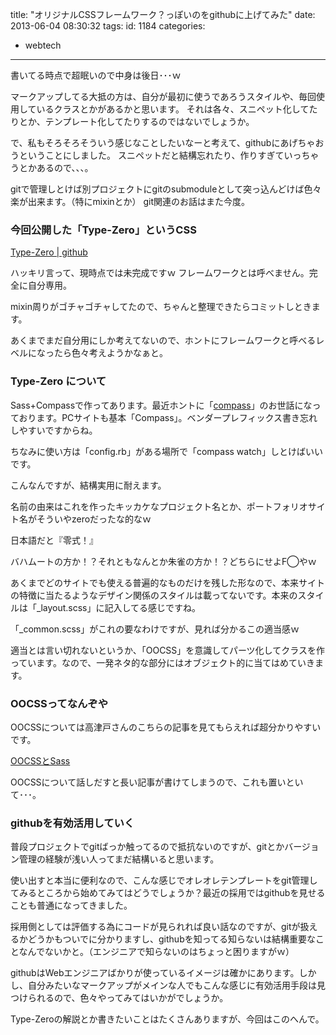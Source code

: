 title: "オリジナルCSSフレームワーク？っぽいのをgithubに上げてみた"
date: 2013-06-04 08:30:32
tags:
id: 1184
categories:
  - webtech
---

書いてる時点で超眠いので中身は後日･･･ｗ

マークアップしてる大抵の方は、自分が最初に使うであろうスタイルや、毎回使用しているクラスとかがあるかと思います。
それは各々、スニペット化してたりとか、テンプレート化してたりするのではないでしょうか。

で、私もそろそろそういう感じなことしたいなーと考えて、githubにあげちゃおうということにしました。
スニペットだと結構忘れたり、作りすぎていっちゃうとかあるので、、、。

gitで管理しとけば別プロジェクトにgitのsubmoduleとして突っ込んどけば色々楽が出来ます。（特にmixinとか）
git関連のお話はまた今度。

<!--more-->

### 今回公開した「Type-Zero」というCSS

[Type-Zero | github](https://github.com/hirotaka11/Type-Zero)

ハッキリ言って、現時点では未完成ですｗ フレームワークとは呼べません。完全に自分専用。

mixin周りがゴチャゴチャしてたので、ちゃんと整理できたらコミットしときます。

あくまでまだ自分用にしか考えてないので、ホントにフレームワークと呼べるレベルになったら色々考えようかなぁと。

### Type-Zero について

Sass+Compassで作ってあります。最近ホントに「[compass](http://compass-style.org/)」のお世話になっております。PCサイトも基本「Compass」。ベンダープレフィックス書き忘れしやすいですからね。

ちなみに使い方は「config.rb」がある場所で「compass watch」しとけばいいです。

こんなんですが、結構実用に耐えます。

名前の由来はこれを作ったキッカケなプロジェクト名とか、ポートフォリオサイト名がそういやzeroだったな的なｗ

日本語だと『零式！』

バハムートの方か！？それともなんとか朱雀の方か！？どちらにせよF◯やｗ

あくまでどのサイトでも使える普遍的なものだけを残した形なので、本来サイトの特徴に当たるようなデザイン関係のスタイルは載ってないです。本来のスタイルは「_layout.scss」に記入してる感じですね。

「_common.scss」がこれの要なわけですが、見れば分かるこの適当感ｗ

適当とは言い切れないというか、「OOCSS」を意識してパーツ化してクラスを作っています。なので、一発ネタ的な部分にはオブジェクト的に当てはめていきます。

### OOCSSってなんぞや

OOCSSについては高津戸さんのこちらの記事を見てもらえれば超分かりやすいです。

[OOCSSとSass](http://takazudo.github.com/blog/entry/2012-12-10-oocsssass.html)

OOCSSについて話しだすと長い記事が書けてしまうので、これも置いといて･･･。

### githubを有効活用していく

普段プロジェクトでgitばっか触ってるので抵抗ないのですが、gitとかバージョン管理の経験が浅い人ってまだ結構いると思います。

使い出すと本当に便利なので、こんな感じでオレオレテンプレートをgit管理してみるところから始めてみてはどうでしょうか？最近の採用ではgithubを見せることも普通になってきました。

採用側としては評価する為にコードが見られれば良い話なのですが、gitが扱えるかどうかもついでに分かりますし、githubを知ってる知らないは結構重要なことなんでないかと。（エンジニアで知らないのはちょっと困りますがｗ）

githubはWebエンジニアばかりが使っているイメージは確かにあります。しかし、自分みたいなマークアップがメインな人でもこんな感じに有効活用手段は見つけられるので、色々やってみてはいかがでしょうか。

Type-Zeroの解説とか書きたいことはたくさんありますが、今回はこのへんで。